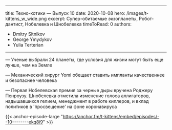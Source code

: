
---
title: Техно-котики — Выпуск 10
date: 2020-10-08
hero: /images/t-kittens_w_wide.png
excerpt: Супер-обитаемые экзопланеты, Робот-дантист, Нобелевка и Шнобелевка
timeToRead: 0
authors:
  - Dmitry Sitnikov
  - George Ymydykov
  - Yulia Terterian
---

— Ученые выбрали 24 планеты, где условия для жизни могут быть еще лучше, чем на Земле

— Механический хирург Yomi обещает ставить импланты качественнее и безопаснее человека

— Первая Нобелевская премия за черные дыры вручена Роджеру Пенроузу. Шнобелевка отметила изменение голоса аллигаторов, надышавшихся гелием, менеджмент в работе киллеров, и вклад политиков в 'просвещение' на фоне коронавируса


{{< anchor-episode-large "https://anchor.fm/t-kittens/embed/episodes/--10--------ekq8i9" >}}
